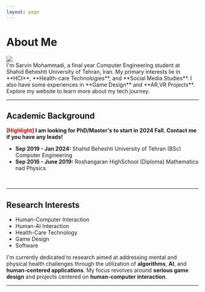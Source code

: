 ```yaml
---
layout: page
---
```


# About Me

<img src="https://sarvmhi.github.io/images/Header.png" >

<br>
I'm Sarvin Mohammadi, a final year Computer Engineering student at Shahid Beheshti University of Tehran, Iran. My primary interests lie in **HCI**, **Health-care Technologies**, and **Social Media Studies**. I also have some experiences in **Game Design** and **AR,VR Projects**. Explore my website to learn more about my tech journey.

<br>

---

## Academic Background

**<font color='red'>[Highlight]</font> I am looking for PhD/Master's to start in 2024 Fall. Contact me if you have any leads!**

- **Sep 2019 - Jan 2024:** Shahid Beheshti University of Tehran (BSc)
  Computer Engineering
- **Sep 2016 - June 2019:** Roshangaran HighSchool (Diploma)
  Mathematics nad Physics


<br>

---

## Research Interests

- Human-Computer Interaction
- Human-AI Interaction
- Health-Care Technology
- Game Design
- Software

I'm currently dedicated to research aimed at addressing mental and physical health challenges through the utilization of **algorithms**, **AI**, and **human-centered applications**. My focus revolves around **serious game design** and projects centered on **human-computer interaction**.
<br>

---



